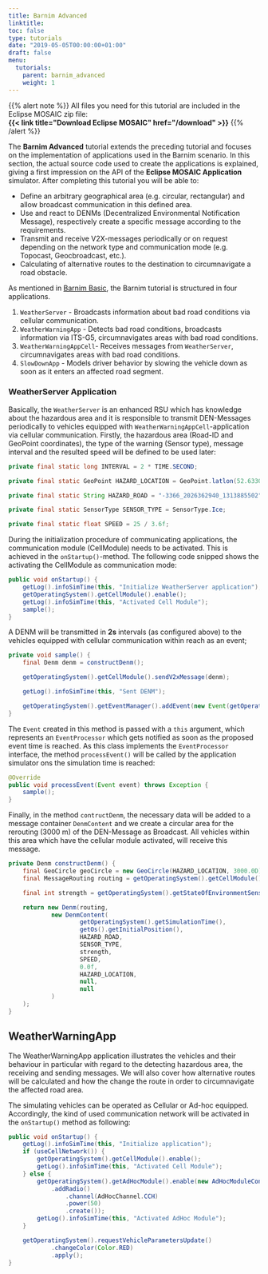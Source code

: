 ```yaml
---
title: Barnim Advanced
linktitle:
toc: false
type: tutorials
date: "2019-05-05T00:00:00+01:00"
draft: false
menu:
  tutorials:
    parent: barnim_advanced
    weight: 1
---
```


{{% alert note %}}
All files you need for this tutorial are included in the Eclipse MOSAIC zip file:  
**{{< link title="Download Eclipse MOSAIC" href="/download" >}}**
{{% /alert %}}

The **Barnim Advanced** tutorial extends the preceding tutorial and focuses on the implementation of applications
used in the Barnim scenario. In this section, the actual source code used to create the applications is explained, 
 giving a first impression on the API of the **Eclipse MOSAIC Application** simulator. After completing this tutorial you will be able to:

* Define an arbitrary geographical area (e.g. circular, rectangular) and allow broadcast communication in this defined area.
* Use and react to DENMs (Decentralized Environmental Notification Message), respectively create a specific message according to the requirements.
* Transmit and receive V2X-messages periodically or on request depending on the network type and communication mode (e.g. Topocast, Geocbroadcast, etc.). 
* Calculating of alternative routes to the destination to circumnavigate a road obstacle.

As mentioned in [Barnim Basic](/tutorials/barnim_basic/#overview-of-applications), the Barnim tutorial is structured in four applications.
1. `WeatherServer` - Broadcasts information about bad road conditions via cellular communication.
2. `WeatherWarningApp` - Detects bad road conditions, broadcasts information via ITS-G5, circumnavigates areas with bad road conditions.
3. `WeatherWarningAppCell`- Receives messages from `WeatherServer`, circumnavigates areas with bad road conditions.
4. `SlowDownApp` - Models driver behavior by slowing the vehicle down as soon as it enters an affected road segment.

### WeatherServer Application

Basically, the `WeatherServer` is an enhanced RSU which has knowledge about the hazardous area and it is responsible to 
transmit DEN-Messages periodically to vehicles equipped with  `WeatherWarningAppCell`-application via cellular communication. 
Firstly, the hazardous area (Road-ID and GeoPoint coordinates), the type of the warning (Sensor type), message interval 
and the resulted speed will be defined to be used later: 

```java
private final static long INTERVAL = 2 * TIME.SECOND;

private final static GeoPoint HAZARD_LOCATION = GeoPoint.latlon(52.633047, 13.565314);

private final static String HAZARD_ROAD = "-3366_2026362940_1313885502";

private final static SensorType SENSOR_TYPE = SensorType.Ice;

private final static float SPEED = 25 / 3.6f;
```

During the initialization procedure of communicating applications, the communication module (CellModule) needs to be 
activated. This is achieved in the `onStartup()`-method. The following code snipped shows the activating the 
CellModule as communication mode:

```java
public void onStartup() {
	getLog().infoSimTime(this, "Initialize WeatherServer application");
	getOperatingSystem().getCellModule().enable();
	getLog().infoSimTime(this, "Activated Cell Module");
	sample();
}
```

A DENM will be transmitted in **2s** intervals (as configured above) to the vehicles equipped with cellular 
communication within reach as an event;

```java
private void sample() {
	final Denm denm = constructDenm();

	getOperatingSystem().getCellModule().sendV2xMessage(denm);

	getLog().infoSimTime(this, "Sent DENM");

	getOperatingSystem().getEventManager().addEvent(new Event(getOperatingSystem().getSimulationTime() + INTERVAL, this));
}
```

The `Event` created in this method is passed with a `this` argument, which represents an `EventProcessor` which gets notified 
as soon as the proposed event time is reached. As this class implements the `EventProcessor` interface, the method 
`processEvent()` will be called by the application simulator ons the simulation time is reached:

```java
@Override
public void processEvent(Event event) throws Exception {
	sample();
}
```

Finally, in the method `contructDenm`, the necessary data will be added to a message container `DenmContent` and we create 
a circular area for the rerouting (3000 m) of the DEN-Message as Broadcast. All vehicles within this area which
have the cellular module activated, will receive this message. 

```java
private Denm constructDenm() {
	final GeoCircle geoCircle = new GeoCircle(HAZARD_LOCATION, 3000.0D);
	final MessageRouting routing = getOperatingSystem().getCellModule().createMessageRouting().geoBroadCast(geoCircle);

	final int strength = getOperatingSystem().getStateOfEnvironmentSensor(SENSOR_TYPE);

	return new Denm(routing,
			new DenmContent(
					getOperatingSystem().getSimulationTime(),
					getOs().getInitialPosition(),
					HAZARD_ROAD,
					SENSOR_TYPE,
					strength,
					SPEED,
					0.0f,
					HAZARD_LOCATION,
					null,
					null
			)
	);
}
```

## WeatherWarningApp 

The WeatherWarningApp application illustrates the vehicles and their behaviour in particular with regard to the 
detecting hazardous area, the receiving and sending messages. We will also cover how alternative routes 
will be calculated and how the change the route in order to circumnavigate the affected road area.

The simulating vehicles can be operated as Cellular or Ad-hoc equipped. Accordingly, the kind of used communication 
network will be activated in the `onStartup()` method as following:

```java
public void onStartup() {
	getLog().infoSimTime(this, "Initialize application");
	if (useCellNetwork()) {
		getOperatingSystem().getCellModule().enable();
		getLog().infoSimTime(this, "Activated Cell Module");
	} else {
		getOperatingSystem().getAdHocModule().enable(new AdHocModuleConfiguration()
			.addRadio()
				.channel(AdHocChannel.CCH)
				.power(50)
				.create());
		getLog().infoSimTime(this, "Activated AdHoc Module");
	}

	getOperatingSystem().requestVehicleParametersUpdate()
			.changeColor(Color.RED)
			.apply();
}
```
